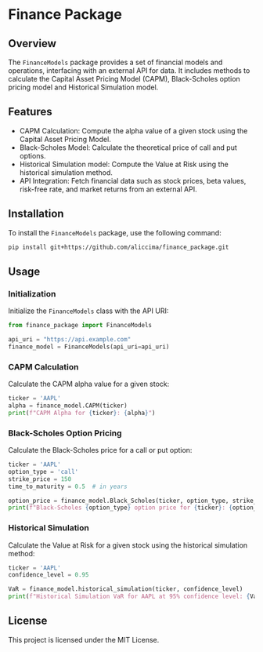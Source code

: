 # Finance Package

## Overview

The `FinanceModels` package provides a set of financial models and operations, interfacing with an external API for data. It includes methods to calculate the Capital Asset Pricing Model (CAPM), Black-Scholes option pricing model and Historical Simulation model.

## Features

* CAPM Calculation: Compute the alpha value of a given stock using the Capital Asset Pricing Model.
* Black-Scholes Model: Calculate the theoretical price of call and put options.
* Historical Simulation model: Compute the Value at Risk using the historical simulation method.
* API Integration: Fetch financial data such as stock prices, beta values, risk-free rate, and market returns from an external API.

## Installation

To install the `FinanceModels` package, use the following command:
```sh
pip install git+https://github.com/aliccima/finance_package.git
```

## Usage

### Initialization

Initialize the `FinanceModels` class with the API URI:
```py
from finance_package import FinanceModels

api_uri = "https://api.example.com"
finance_model = FinanceModels(api_uri=api_uri)
```

### CAPM Calculation

Calculate the CAPM alpha value for a given stock:
```python
ticker = 'AAPL'
alpha = finance_model.CAPM(ticker)
print(f"CAPM Alpha for {ticker}: {alpha}")
```

### Black-Scholes Option Pricing

Calculate the Black-Scholes price for a call or put option:
```python
ticker = 'AAPL'
option_type = 'call'
strike_price = 150
time_to_maturity = 0.5  # in years

option_price = finance_model.Black_Scholes(ticker, option_type, strike_price, time_to_maturity)
print(f"Black-Scholes {option_type} option price for {ticker}: {option_price}")
```

### Historical Simulation

Calculate the Value at Risk for a given stock using the historical simulation method:
```python
ticker = 'AAPL'
confidence_level = 0.95

VaR = finance_model.historical_simulation(ticker, confidence_level)
print(f"Historical Simulation VaR for AAPL at 95% confidence level: {VaR}")
```

## License

This project is licensed under the MIT License.
